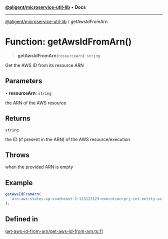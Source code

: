 [**@aligent/microservice-util-lib**](../modules.md) • **Docs**

---

[@aligent/microservice-util-lib](../modules.md) / getAwsIdFromArn

# Function: getAwsIdFromArn()

> **getAwsIdFromArn**(`resourceArn`): `string`

Get the AWS ID from its resource ARN

## Parameters

• **resourceArn**: `string`

the ARN of the AWS resource

## Returns

`string`

the ID (if present in the ARN) of the AWS resource/execution

## Throws

when the provided ARN is empty

## Example

```ts
getAwsIdFromArn(
  'arn:aws:states:ap-southeast-2:123123123:execution:prj-int-entity-ac-dc-dev-machine-name:this-is-the-id'
);
```

## Defined in

[get-aws-id-from-arn/get-aws-id-from-arn.ts:11](https://github.com/aligent/microservice-development-utilities/blob/6029aa3ed377277764d6a6f496cad1ea8d56a51e/packages/microservice-util-lib/src/get-aws-id-from-arn/get-aws-id-from-arn.ts#L11)
